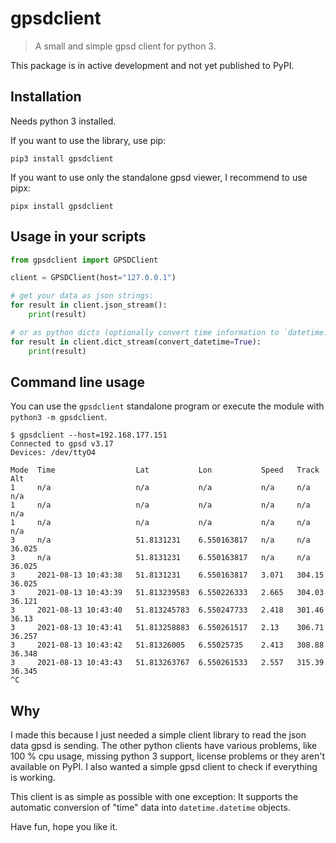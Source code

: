 # gpsdclient

> A small and simple gpsd client for python 3.

This package is in active development and not yet published to PyPI.

## Installation

Needs python 3 installed.

If you want to use the library, use pip:

```
pip3 install gpsdclient
```

If you want to use only the standalone gpsd viewer, I recommend to use pipx:

```
pipx install gpsdclient
```

## Usage in your scripts

```python
from gpsdclient import GPSDClient

client = GPSDClient(host="127.0.0.1")

# get your data as json strings:
for result in client.json_stream():
    print(result)

# or as python dicts (optionally convert time information to `datetime.datetime` objects
for result in client.dict_stream(convert_datetime=True):
    print(result)
```

## Command line usage

You can use the `gpsdclient` standalone program or execute the module with
`python3 -m gpsdclient`.

```
$ gpsdclient --host=192.168.177.151
Connected to gpsd v3.17
Devices: /dev/ttyO4

Mode  Time                  Lat           Lon           Speed   Track   Alt
1     n/a                   n/a           n/a           n/a     n/a     n/a
1     n/a                   n/a           n/a           n/a     n/a     n/a
1     n/a                   n/a           n/a           n/a     n/a     n/a
3     n/a                   51.8131231    6.550163817   n/a     n/a     36.025
3     n/a                   51.8131231    6.550163817   n/a     n/a     36.025
3     2021-08-13 10:43:38   51.8131231    6.550163817   3.071   304.15  36.025
3     2021-08-13 10:43:39   51.813239583  6.550226333   2.665   304.03  36.121
3     2021-08-13 10:43:40   51.813245783  6.550247733   2.418   301.46  36.13
3     2021-08-13 10:43:41   51.813258883  6.550261517   2.13    306.71  36.257
3     2021-08-13 10:43:42   51.81326005   6.55025735    2.413   308.88  36.348
3     2021-08-13 10:43:43   51.813263767  6.550261533   2.557   315.39  36.345
^C
```

## Why

I made this because I just needed a simple client library to read the json data gpsd is
sending.
The other python clients have various problems, like 100 % cpu usage, missing python 3
support, license problems or they aren't available on PyPI. I also wanted a simple gpsd
client to check if everything is working.

This client is as simple as possible with one exception: It supports the automatic
conversion of "time" data into `datetime.datetime` objects.

Have fun, hope you like it.

